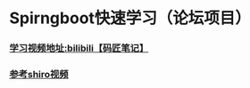 # Spirngboot快速学习（论坛项目）
### [学习视频地址:bilibili【码匠笔记】](https://www.bilibili.com/video/av65117012?p=4)

### [参考shiro视频](https://www.bilibili.com/video/av40342174?p=8)